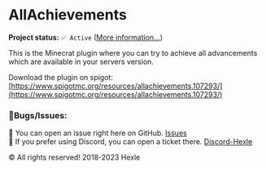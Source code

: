 # AllAchievements

**Project status:** ``✅ Active`` ([More information...](https://github.com/hexle-at/project-info/blob/main/docs/status.md))


This is the Minecrat plugin where you can try to achieve all advancements which are available in your servers version.

Download the plugin on spigot: [https://www.spigotmc.org/resources/allachievements.107293/](https://www.spigotmc.org/resources/allachievements.107293/)

### 🔧Bugs/Issues:

🎫 You can open an issue right here on GitHub. [Issues](https://github.com/hexle-at/AllAchievements/issues) \
🎫 If you prefer using Discord, you can open a ticket there. [Discord-Hexle](https://dc.hexle.at) 

© All rights reserved! 2018-2023 Hexle 
